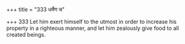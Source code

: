 +++
title = "333 धर्मेण च"

+++
333	Let him exert himself to the utmost in order to increase his property in a righteous manner, and let him zealously give food to all created beings.